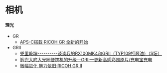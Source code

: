 # 相机

#### 理光
* GR
  * [APS-C搭载‧RICOH GR 全新的开始](http://www.5i01.cn/newsdetail.php?id=13473)
* GRII
  * [兜里乾坤----------谈谈我的RX100MK4和GRII（TYP109打酱油）（S坛）](http://forum.xitek.com/thread-1541365-1-1-2.html)
  * [裤兜大底大光圈便携机的升级—GRII—更新高感彩照原片/充电宝充电](http://forum.xitek.com/thread-1493283-1-1-2.html)
  * [微幅进化 魅力依旧‧RICOH GR II](http://www.5i01.cn/newsdetail.php?id=17407)
